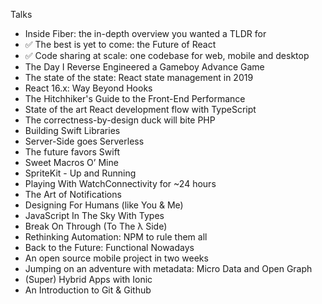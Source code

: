 Talks

- Inside Fiber: the in-depth overview you wanted a TLDR for
- ✅ The best is yet to come: the Future of React
- ✅ Code sharing at scale: one codebase for web, mobile and desktop
- The Day I Reverse Engineered a Gameboy Advance Game
- The state of the state: React state management in 2019
- React 16.x: Way Beyond Hooks
- The Hitchhiker's Guide to the Front-End Performance
- State of the art React development flow with TypeScript
- The correctness-by-design duck will bite PHP
- Building Swift Libraries
- Server-Side goes Serverless
- The future favors Swift
- Sweet Macros O’ Mine
- SpriteKit - Up and Running
- Playing With WatchConnectivity for ~24 hours
- The Art of Notifications
- Designing For Humans (like You & Me)
- JavaScript In The Sky With Types
- Break On Through (To The λ Side)
- Rethinking Automation: NPM to rule them all
- Back to the Future: Functional Nowadays
- An open source mobile project in two weeks
- Jumping on an adventure with metadata: Micro Data and Open Graph
- (Super) Hybrid Apps with Ionic
- An Introduction to Git & Github
